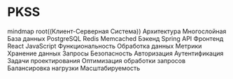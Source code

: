 # PKSS
mindmap
  root((Клиент-Серверная Система))
    Архитектура
      Многослойная
        База данных
          PostgreSQL
          Redis
          Memcached
        Бэкенд
          Spring
          API
        Фронтенд
          React
          JavaScript
    Функциональность
      Обработка данных
        Метрики
        Хранение данных
        Запросы
      Безопасность
        Авторизация
        Аутентификация
    Задачи проектирования
      Оптимизация обработки запросов
      Балансировка нагрузки
      Масштабируемость
